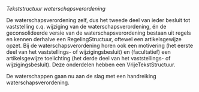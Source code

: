 *Tekststructuur waterschapsverordening*

De waterschapsverordening zelf, dus het tweede deel van ieder besluit tot
vaststelling c.q. wijziging van de waterschapsverordening, én de geconsolideerde
versie van de waterschapsverordening bestaan uit regels en kennen derhalve een
RegelingStructuur, oftewel een artikelsgewijze opzet. Bij de
waterschapsverordening horen ook een motivering (het eerste deel van het
vaststellings- of wijzigingsbesluit) en (facultatief) een artikelsgewijze
toelichting (het derde deel van het vaststellings- of wijzigingsbesluit). Deze
onderdelen hebben een VrijeTekstStructuur.

De waterschappen gaan nu aan de slag met een handreiking waterschapsverordening.

